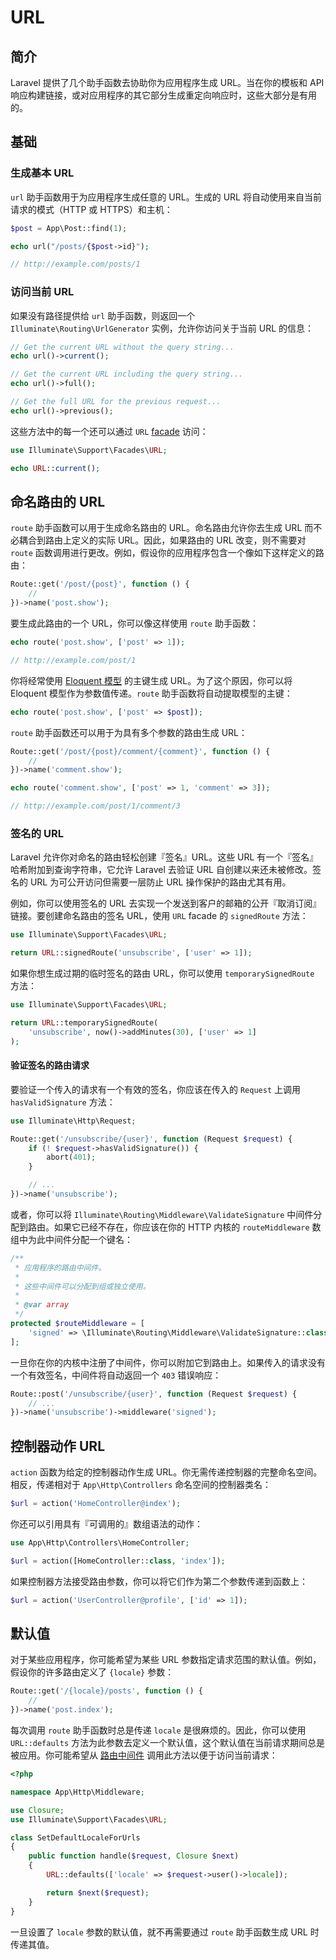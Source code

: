 # URL

## 简介

Laravel 提供了几个助手函数去协助你为应用程序生成 URL。当在你的模板和 API 响应构建链接，或对应用程序的其它部分生成重定向响应时，这些大部分是有用的。

## 基础

### 生成基本 URL

`url` 助手函数用于为应用程序生成任意的 URL。生成的 URL 将自动使用来自当前请求的模式（HTTP 或 HTTPS）和主机：

```php
$post = App\Post::find(1);

echo url("/posts/{$post->id}");

// http://example.com/posts/1
```

### 访问当前 URL

如果没有路径提供给 `url` 助手函数，则返回一个 `Illuminate\Routing\UrlGenerator` 实例，允许你访问关于当前 URL 的信息：

```php
// Get the current URL without the query string...
echo url()->current();

// Get the current URL including the query string...
echo url()->full();

// Get the full URL for the previous request...
echo url()->previous();
```

这些方法中的每一个还可以通过 `URL` [facade](https://laravel.com/docs/5.8/facades) 访问：

```php
use Illuminate\Support\Facades\URL;

echo URL::current();
```

## 命名路由的 URL

`route` 助手函数可以用于生成命名路由的 URL。命名路由允许你去生成 URL 而不必耦合到路由上定义的实际 URL。因此，如果路由的 URL 改变，则不需要对 `route` 函数调用进行更改。例如，假设你的应用程序包含一个像如下这样定义的路由：

```php
Route::get('/post/{post}', function () {
    //
})->name('post.show');
```

要生成此路由的一个 URL，你可以像这样使用 `route` 助手函数：

```php
echo route('post.show', ['post' => 1]);

// http://example.com/post/1
```

你将经常使用 [Eloquent 模型](https://laravel.com/docs/5.8/eloquent) 的主键生成 URL。为了这个原因，你可以将 Eloquent 模型作为参数值传递。`route` 助手函数将自动提取模型的主键：

```php
echo route('post.show', ['post' => $post]);
```

`route` 助手函数还可以用于为具有多个参数的路由生成 URL：

```php
Route::get('/post/{post}/comment/{comment}', function () {
    //
})->name('comment.show');

echo route('comment.show', ['post' => 1, 'comment' => 3]);

// http://example.com/post/1/comment/3
```

### 签名的 URL

Laravel 允许你对命名的路由轻松创建『签名』URL。这些 URL 有一个『签名』哈希附加到查询字符串，它允许 Laravel 去验证 URL 自创建以来还未被修改。签名的 URL 为可公开访问但需要一层防止 URL 操作保护的路由尤其有用。

例如，你可以使用签名的 URL 去实现一个发送到客户的邮箱的公开『取消订阅』链接。要创建命名路由的签名 URL，使用 `URL` facade 的 `signedRoute` 方法：

```php
use Illuminate\Support\Facades\URL;

return URL::signedRoute('unsubscribe', ['user' => 1]);
```

如果你想生成过期的临时签名的路由 URL，你可以使用 `temporarySignedRoute` 方法：

```php
use Illuminate\Support\Facades\URL;

return URL::temporarySignedRoute(
    'unsubscribe', now()->addMinutes(30), ['user' => 1]
);
```

#### 验证签名的路由请求

要验证一个传入的请求有一个有效的签名，你应该在传入的 `Request` 上调用 `hasValidSignature` 方法：

```php
use Illuminate\Http\Request;

Route::get('/unsubscribe/{user}', function (Request $request) {
    if (! $request->hasValidSignature()) {
        abort(401);
    }

    // ...
})->name('unsubscribe');
```

或者，你可以将 `Illuminate\Routing\Middleware\ValidateSignature` 中间件分配到路由。如果它已经不存在，你应该在你的 HTTP 内核的 `routeMiddleware` 数组中为此中间件分配一个键名：

```php
/**
 * 应用程序的路由中间件。
 *
 * 这些中间件可以分配到组或独立使用。
 *
 * @var array
 */
protected $routeMiddleware = [
    'signed' => \Illuminate\Routing\Middleware\ValidateSignature::class,
];
```

一旦你在你的内核中注册了中间件，你可以附加它到路由上。如果传入的请求没有一个有效签名，中间件将自动返回一个 `403` 错误响应：

```php
Route::post('/unsubscribe/{user}', function (Request $request) {
    // ...
})->name('unsubscribe')->middleware('signed');
```

## 控制器动作 URL

`action` 函数为给定的控制器动作生成 URL。你无需传递控制器的完整命名空间。相反，传递相对于 `App\Http\Controllers` 命名空间的控制器类名：

```php
$url = action('HomeController@index');
```

你还可以引用具有『可调用的』数组语法的动作：

```php
use App\Http\Controllers\HomeController;

$url = action([HomeController::class, 'index']);
```

如果控制器方法接受路由参数，你可以将它们作为第二个参数传递到函数上：

```php
$url = action('UserController@profile', ['id' => 1]);
```

## 默认值

对于某些应用程序，你可能希望为某些 URL 参数指定请求范围的默认值。例如，假设你的许多路由定义了 `{locale}` 参数：

```php
Route::get('/{locale}/posts', function () {
    //
})->name('post.index');
```

每次调用 `route` 助手函数时总是传递 `locale` 是很麻烦的。因此，你可以使用 `URL::defaults` 方法为此参数去定义一个默认值，这个默认值在当前请求期间总是被应用。你可能希望从 [路由中间件](https://laravel.com/docs/5.8/middleware#assigning-middleware-to-routes) 调用此方法以便于访问当前请求：

```php
<?php

namespace App\Http\Middleware;

use Closure;
use Illuminate\Support\Facades\URL;

class SetDefaultLocaleForUrls
{
    public function handle($request, Closure $next)
    {
        URL::defaults(['locale' => $request->user()->locale]);

        return $next($request);
    }
}
```

一旦设置了 `locale` 参数的默认值，就不再需要通过 `route` 助手函数生成 URL 时传递其值。
